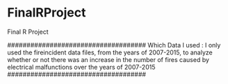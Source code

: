 # FinalRProject
Final R Project 

####################################
Which Data I used : 
I only used the fireincident data files, from the years of 2007-2015, to analyze whether or not there was an increase in the number of fires caused by electrical malfunctions over the years of 2007-2015
####################################




